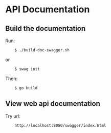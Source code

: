 # API Documentation

## Build the documentation

Run:

		$ ./build-doc-swagger.sh
or

		$ swag init

Then:

		$ go build


## View web api documentation

Try url:

		http://localhost:8080/swagger/index.html
